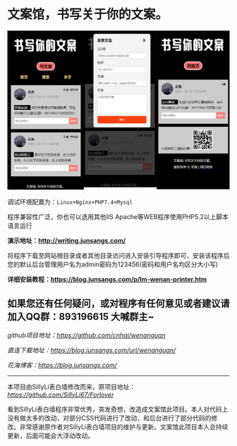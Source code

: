 # 文案馆，书写关于你的文案。

![image](https://github.com/cnhai/wenanguan/blob/main/images/1.png)

调试环境配置为：`Linux+Nginx+PHP7.4+Mysql`

程序兼容性广泛，你也可以选用其他IIS Apache等WEB程序使用PHP5.2以上脚本语言运行

**演示地址：http://writing.junsangs.com/**

将程序下载至网站根目录或者其他目录访问进入安装引导程序即可，安装该程序后您的默认后台管理用户名为admin密码为123456(密码和用户名均区分大小写)

**详细安装教程：https://blog.junsangs.com/p/lm-wenan-printer.htm**

如果您还有任何疑问，或对程序有任何意见或者建议请加入QQ群：**893196615** 大喊群主~
------

*github项目地址：https://github.com/cnhai/wenanguan*

*直连下载地址：https://blog.junsangs.com/url/wenanguan/*

*花海博客：https://blog.junsangs.com/*

------
本项目由SillyLi表白墙修改而来，原项目地址：*https://github.com/SillyLi67/Forlover*

看到SillyLi表白墙程序非常优秀，突发奇想，改造成文案馆此项目。本人对代码上没有做太多的改动，对部分CSS代码进行了改动，和后台进行了部分代码的修改。非常感谢原作者对SillyLi表白墙项目的维护与更新。文案馆此项目本人会持续更新，后面可能会大浮动改动。
